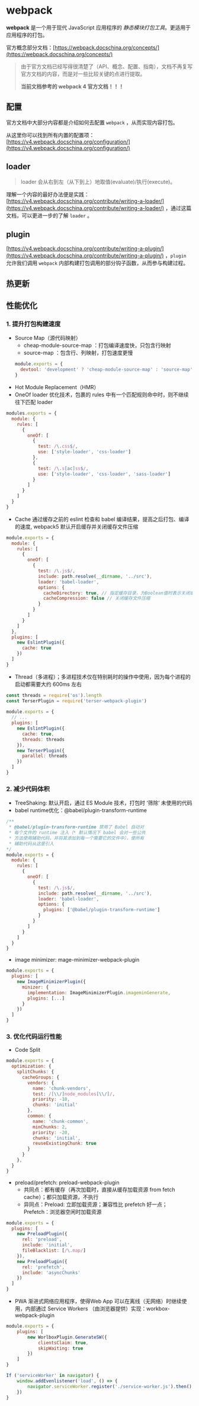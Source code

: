 # webpack

**webpack** 是一个用于现代 JavaScript 应用程序的 *静态模块打包工具*。更适用于应用程序的打包。

官方概念部分文档：[https://webpack.docschina.org/concepts/](https://webpack.docschina.org/concepts/) 

> 由于官方文档已经写得很清楚了（API、概念、配置、指南），文档不再复写官方文档的内容，而是对一些比较关键的点进行提取。
>
> **当前文档参考的 webpack 4 官方文档！！！** 

## 配置

官方文档中大部分内容都是介绍如何去配置 `webpack` ，从而实现内容打包。

从这里你可以找到所有内置的配置项：[https://v4.webpack.docschina.org/configuration/](https://v4.webpack.docschina.org/configuration/) 

## loader

> loader 会从右到左（从下到上）地取值(evaluate)/执行(execute)。

理解一个内容的最好办法便是实践：[https://v4.webpack.docschina.org/contribute/writing-a-loader/](https://v4.webpack.docschina.org/contribute/writing-a-loader/) ，通过这篇文档，可以更进一步的了解 `loader` 。

## plugin

[https://v4.webpack.docschina.org/contribute/writing-a-plugin/](https://v4.webpack.docschina.org/contribute/writing-a-plugin/) ，`plugin` 允许我们调用 `webpack` 内部构建打包调用的部分钩子函数，从而参与构建过程。

## 热更新

## 性能优化

### 1. 提升打包构建速度

- Source Map（源代码映射）
  - cheap-module-source-map ：打包编译速度快，只包含行映射
  - source-map ：包含行、列映射，打包速度更慢
  ```js
  module.exports = {
    devtool: 'development' ? 'cheap-module-source-map' : 'source-map'
  }
  ```
- Hot Module Replacement（HMR）
- OneOf loader 优化技术，包裹的 rules 中有一个匹配规则命中时，则不继续往下匹配 loader 
```js
modules.exports = {
  module: {
    rules: [
      {
        oneOf: [
          {
            test: /\.css$/,
            use: ['style-loader', 'css-loader']
          },
          {
            test: /\.s[ac]ss$/,
            use: ['style-loader', 'css-loader', 'sass-loader']
          }
        ]
      }
    ]
  }
}
```
- Cache 通过缓存之前的 eslint 检查和 babel 编译结果，提高之后打包、编译的速度, webpack5 默认开启缓存并关闭缓存文件压缩
```js
module.exports = {
  module: {
    rules: [
      {
        oneOf: [
          {
            test: /\.js$/,
            include: path.resolve(__dirname, '../src'),
            loader: 'babel-loader',
            options: {
              cacheDirectory: true, // 指定缓存目录，为Boolean值时表示关闭或开启缓存
              cacheCompression: false // 关闭缓存文件压缩
            }
          }
        ]
      }
    ]
  },
  plugins: [
    new EslintPlugin({
      cache: true
    })
  ]
}
```
- Thread（多进程）；多进程技术仅在特别耗时的操作中使用，因为每个进程的启动都需要大约 600ms 左右
```js
const threads = require('os').length
const TerserPlugin = require('terser-webpack-plugin')
​
module.exports = {
  // ...
  plugins: [
    new EslintPlugin({
      cache: true,
      threads: threads
    }),
    new TerserPlugin({
      parallel: threads
    })
  ]
}

```
### 2. 减少代码体积

- TreeShaking: 默认开启，通过 ES Module 技术，打包时 ‘筛除’ 未使用的代码
- babel runtime优化：@babel/plugin-transform-runtime 
```js
/**
 * @babel/plugin-transform-runtime 禁用了 Babel 自动对
 * 每个文件的 runtime 注入（* 默认情况下 babel 会对一些公共
 * 方法使用辅助代码，并将其添加到每一个需要它的文件中），使所有
 * 辅助代码从这里引入
*/
module.exports = {
  module: {
    rules: [
      {
        oneOf: [
          {
            test: /\.js$/,
            include: path.resolve(__dirname, '../src'),
            loader: 'babel-loader',
            options: {
              plugins: ['@babel/plugin-transform-runtime']
            }
          }
        ]
      }
    ]
  }
}
```
- image minimizer: mage-minimizer-webpack-plugin
```js
module.exports = {
  plugins: [
    new ImageMinimizerPlugin({
      minizer: {
        implementation: ImageMinimizerPlugin.imageminGenerate,
        plugins: [...]
      }
    })
  ]
}
```

### 3. 优化代码运行性能

- Code Split
```js
module.exports = {
  optimization: {
    splitChunks: {
      cacheGroups: {
        vendors: {
          name: 'chunk-vendors',
          test: /[\\/]node_modules[\\/]/,
          priority: -10,
          chunks: 'initial'
        },
        common: {
          name: 'chunk-common',
          minChunks: 2,
          priority: -20,
          chunks: 'initial',
          reuseExistingChunk: true
        }
      }
    },
  }
}
```
- preload/prefetch: preload-webpack-plugin
  - 共同点：都有缓存（再次加载时，直接从缓存加载资源 from fetch cache）；都只加载资源，不执行
  - 异同点：Preload: 立即加载资源；兼容性比 prefetch 好一点；Prefetch：浏览器空闲时加载资源
```js
module.exports = {
  plugins: [
    new PreloadPlugin({
      rel: 'preload',
      include: 'initial',
      fileBlacklist: [/\.map/]
    }),
    new PreloadPlugin({
      rel: 'prefetch',
      include: 'asyncChunks'
    })
  ]
}
```
- PWA 渐进式网络应用程序，使得Web App 可以在离线（无网络）时继续使用，内部通过 Service Workers （由浏览器提供）实现：workbox-webpack-plugin
```js
module.exports = {
	plugins: [
		new WorlboxPlugin.GenerateSW({
			clientsClaim: true,
			skipWaiting: true
		})
	]
}

If ('serviceWorker' in navigator) {
	window.addEvenlistener('load', () => {
		navigator.serviceWorker.register('./service-worker.js').then().catch()
	})
}
```